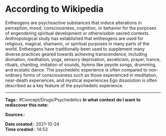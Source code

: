 # According to Wikipedia
Entheogens are psychoactive substances that induce alterations in perception, mood, consciousness, cognition, or behavior for the purposes of engendering spiritual development or otherwisebin sacred contexts. Anthropological study has established that entheogens are used for religious, magical, shamanic, or spiritual purposes in many parts of the world. Entheogens have traditionally been used to supplement many diverse practices geared towards achieving transcendence, including divination, meditation, yoga, sensory deprivation, asceticism, prayer, trance, rituals, chanting, imitation of sounds, hymns like peyote songs, drumming, and ecstatic dance. The psychedelic experience is often compared to non-ordinary forms of consciousness such as those experienced in meditation, near-death experiences, and mystical experiences Ego dissolution is often described as a key feature of the psychedelic experience.

---
**Tags**:: #Concept/Drugs/Psychedelics 
**In what context do I want to rediscover this note:**

**Sources**::

**Date created**:: 2021-10-24  
**Time created**:: 14:53